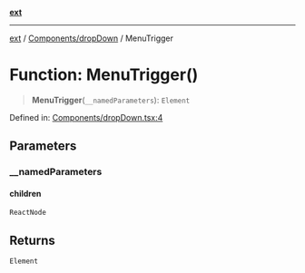 [**ext**](../../../README.md)

***

[ext](../../../README.md) / [Components/dropDown](../README.md) / MenuTrigger

# Function: MenuTrigger()

> **MenuTrigger**(`__namedParameters`): `Element`

Defined in: [Components/dropDown.tsx:4](https://github.com/Dion-Krasniqi/workout-tracker/blob/d35cdad79815d530f1000c93f7ff12a99e28154b/Ext/Components/dropDown.tsx#L4)

## Parameters

### \_\_namedParameters

#### children

`ReactNode`

## Returns

`Element`
